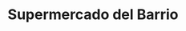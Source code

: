 ---
title: "Supermercado del Barrio"
url: /montevideo/supermercado-del-barrio/
shop: Lebensmittel
---